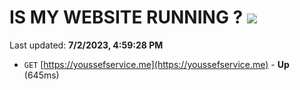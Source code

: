 # IS MY WEBSITE RUNNING ? [![](https://img.shields.io/static/v1?label=Sponsor&message=%E2%9D%A4&logo=GitHub&color=%23fe8e86)](https://github.com/sponsors/<username>)

Last updated: **7/2/2023, 4:59:28 PM**

- `GET` [https://youssefservice.me](https://youssefservice.me) - **Up** (645ms)
